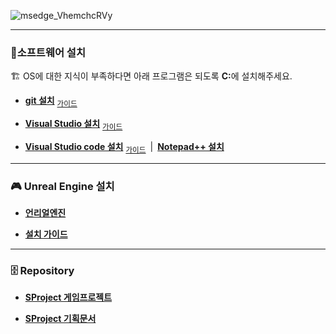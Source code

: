 ﻿
![msedge_VhemchcRVy](https://github.com/EpicRocket/.github/assets/47653276/8575b8e9-0fc9-492f-b41a-7e4828d1d1a8)

****

### 🔎소프트웨어 설치
🏗️ OS에 대한 지식이 부족하다면 아래 프로그램은 되도록 <strong>C:</strong>에 설치해주세요.

* **[git 설치](https://git-scm.com/download/win)** <sub>[가이드](https://github.com/EpicRocket/.github/blob/main/GUIDEGIT.md)</sub>

* **[Visual Studio 설치](https://visualstudio.microsoft.com/ko/thank-you-downloading-visual-studio/?sku=Community&channel=Release&version=VS2022&source=VSLandingPage&cid=2030&passive=false)** <sub>[가이드](https://github.com/EpicRocket/.github/blob/main/GUIDEVS.md)</sub>

* **[Visual Studio code 설치](https://code.visualstudio.com/docs/?dv=win64user)** <sub>[가이드](https://github.com/EpicRocket/.github/blob/main/GUIDEVSCODE.md)</sub>&ensp;|&ensp;**[Notepad++ 설치](https://notepad-plus-plus.org/downloads/)**


****
### 🎮 Unreal Engine 설치

* **[언리얼엔진](https://github.com/EpicRocket/UnrealEngine.git)**

* **[설치 가이드](../GUIDEUE.md)**

***

### 🗄️ Repository

* **[SProject 게임프로젝트](https://github.com/EpicRocket/SProject.git)**

* **[SProject 기획문서](https://github.com/EpicRocket/SProjectDesign.git)**
